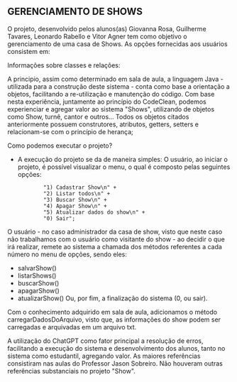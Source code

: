 ## GERENCIAMENTO DE SHOWS

O projeto, desenvolvido pelos alunos(as) Giovanna Rosa, Guilherme Tavares, Leonardo Rabello e Vitor Agner tem como objetivo o gerenciamento de uma casa de Shows. 
As opções fornecidas aos usuários consistem em:


Informações sobre classes e relações: 

A principio, assim como determinado em sala de aula, a linguagem Java - utilizada para a construção deste sistema - conta como base a orientação a objetos, facilitando a re-utilização e manutenção do código. 
Com base nesta experiência, juntamente ao princípio do CodeClean, podemos experienciar e agregar valor ao sistema "Shows", utilizando de objetos como Show, turnê, cantor e outros...
Todos os objetos citados anteriormente possuem construtores, atributos, getters, setters e relacionam-se com o princípio de herança;

Como podemos executar o projeto? 
- A execução do projeto se da de maneira simples: O usuário, ao iniciar o projeto, é possível visualizar o menu, o qual é composto pelas seguintes opções: 

              "1) Cadastrar Show\n" +
              "2) Listar todos\n" +
              "3) Buscar Show\n" +
              "4) Apagar Show\n" +
              "5) Atualizar dados do show\n" +
              "0) Sair"; 

O usuário - no caso administrador da casa de show, visto que neste caso não trabalhamos com o usuário como visitante do show - ao decidir o que irá realizar, remete ao sistema a chamada dos métodos referentes a cada número no menu de opções, sendo eles:
- salvarShow()
- listarShows()
- buscarShow()
- apagarShow()
- atualizarShow()
Ou, por fim, a finalização do sistema (0, ou sair). 

Com o conhecimento adquirido em sala de aula, adicionamos o método carregarDadosDoArquivo, visto que, as informações do show podem ser carregadas e arquivadas em um arquivo txt. 

A utilização do ChatGPT como fator principal a resolução de erros, facilitando a execução do sistema e desenvolvimento dos alunos, tanto no sistema como estudantil, agregando valor. 
As maiores referências consistiram nas aulas do Professor Jason Sobreiro. Não houveram outras referências substanciais no projeto "Show".
